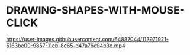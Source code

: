 # DRAWING-SHAPES-WITH-MOUSE-CLICK

https://user-images.githubusercontent.com/64887044/113971921-5163be00-9857-11eb-8e65-d47a76e94b3d.mp4


